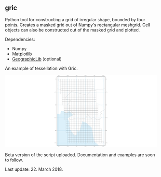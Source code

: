 ## gric
Python tool for constructing a grid of irregular shape, bounded by four points. Creates a masked grid out of Numpy's rectangular meshgrid. Cell objects can also be constructed out of the masked grid and plotted.

Dependencies:
- Numpy
- Matplotlib
- [GeographicLib](https://geographiclib.sourceforge.io/1.49/python/) (optional)

An example of tessellation with Gric.

![Example 2](https://github.com/grajh/gric/blob/master/examples/Ex2.png "Ex2.png")

Beta version of the script uploaded. Documentation and examples are soon to follow.

Last update: 22. March 2018.
